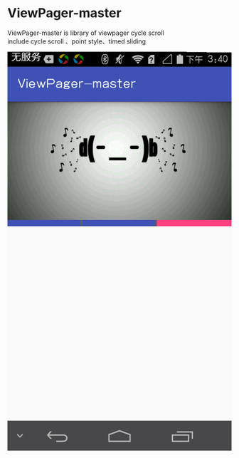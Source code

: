 # ViewPager-master
ViewPager-master is library of viewpager cycle scroll<br>
include cycle scroll 、point style、timed sliding

![image](https://github.com/FreetoflyBai/ViewPager-master/blob/master/screenshots/1.png)
